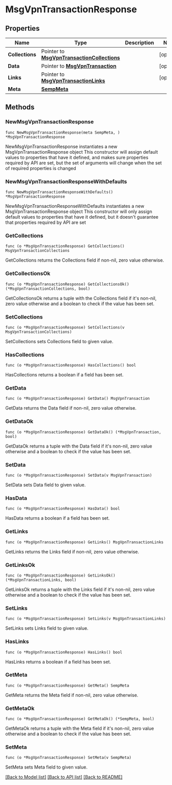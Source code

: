# MsgVpnTransactionResponse

## Properties

Name | Type | Description | Notes
------------ | ------------- | ------------- | -------------
**Collections** | Pointer to [**MsgVpnTransactionCollections**](MsgVpnTransactionCollections.md) |  | [optional] 
**Data** | Pointer to [**MsgVpnTransaction**](MsgVpnTransaction.md) |  | [optional] 
**Links** | Pointer to [**MsgVpnTransactionLinks**](MsgVpnTransactionLinks.md) |  | [optional] 
**Meta** | [**SempMeta**](SempMeta.md) |  | 

## Methods

### NewMsgVpnTransactionResponse

`func NewMsgVpnTransactionResponse(meta SempMeta, ) *MsgVpnTransactionResponse`

NewMsgVpnTransactionResponse instantiates a new MsgVpnTransactionResponse object
This constructor will assign default values to properties that have it defined,
and makes sure properties required by API are set, but the set of arguments
will change when the set of required properties is changed

### NewMsgVpnTransactionResponseWithDefaults

`func NewMsgVpnTransactionResponseWithDefaults() *MsgVpnTransactionResponse`

NewMsgVpnTransactionResponseWithDefaults instantiates a new MsgVpnTransactionResponse object
This constructor will only assign default values to properties that have it defined,
but it doesn't guarantee that properties required by API are set

### GetCollections

`func (o *MsgVpnTransactionResponse) GetCollections() MsgVpnTransactionCollections`

GetCollections returns the Collections field if non-nil, zero value otherwise.

### GetCollectionsOk

`func (o *MsgVpnTransactionResponse) GetCollectionsOk() (*MsgVpnTransactionCollections, bool)`

GetCollectionsOk returns a tuple with the Collections field if it's non-nil, zero value otherwise
and a boolean to check if the value has been set.

### SetCollections

`func (o *MsgVpnTransactionResponse) SetCollections(v MsgVpnTransactionCollections)`

SetCollections sets Collections field to given value.

### HasCollections

`func (o *MsgVpnTransactionResponse) HasCollections() bool`

HasCollections returns a boolean if a field has been set.

### GetData

`func (o *MsgVpnTransactionResponse) GetData() MsgVpnTransaction`

GetData returns the Data field if non-nil, zero value otherwise.

### GetDataOk

`func (o *MsgVpnTransactionResponse) GetDataOk() (*MsgVpnTransaction, bool)`

GetDataOk returns a tuple with the Data field if it's non-nil, zero value otherwise
and a boolean to check if the value has been set.

### SetData

`func (o *MsgVpnTransactionResponse) SetData(v MsgVpnTransaction)`

SetData sets Data field to given value.

### HasData

`func (o *MsgVpnTransactionResponse) HasData() bool`

HasData returns a boolean if a field has been set.

### GetLinks

`func (o *MsgVpnTransactionResponse) GetLinks() MsgVpnTransactionLinks`

GetLinks returns the Links field if non-nil, zero value otherwise.

### GetLinksOk

`func (o *MsgVpnTransactionResponse) GetLinksOk() (*MsgVpnTransactionLinks, bool)`

GetLinksOk returns a tuple with the Links field if it's non-nil, zero value otherwise
and a boolean to check if the value has been set.

### SetLinks

`func (o *MsgVpnTransactionResponse) SetLinks(v MsgVpnTransactionLinks)`

SetLinks sets Links field to given value.

### HasLinks

`func (o *MsgVpnTransactionResponse) HasLinks() bool`

HasLinks returns a boolean if a field has been set.

### GetMeta

`func (o *MsgVpnTransactionResponse) GetMeta() SempMeta`

GetMeta returns the Meta field if non-nil, zero value otherwise.

### GetMetaOk

`func (o *MsgVpnTransactionResponse) GetMetaOk() (*SempMeta, bool)`

GetMetaOk returns a tuple with the Meta field if it's non-nil, zero value otherwise
and a boolean to check if the value has been set.

### SetMeta

`func (o *MsgVpnTransactionResponse) SetMeta(v SempMeta)`

SetMeta sets Meta field to given value.



[[Back to Model list]](../README.md#documentation-for-models) [[Back to API list]](../README.md#documentation-for-api-endpoints) [[Back to README]](../README.md)


